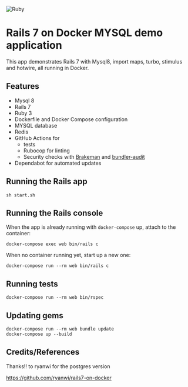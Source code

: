 ![Ruby](https://github.com/ryanwi/rails7-on-docker/workflows/Ruby/badge.svg)

# Rails 7 on Docker MYSQL demo application

This app demonstrates Rails 7 with Mysql8, import maps, turbo, stimulus and hotwire, all running in Docker.

## Features

* Mysql 8
* Rails 7
* Ruby 3
* Dockerfile and Docker Compose configuration
* MYSQL database
* Redis
* GitHub Actions for 
  * tests
  * Rubocop for linting
  * Security checks with [Brakeman](https://github.com/presidentbeef/brakeman) and [bundler-audit](https://github.com/rubysec/bundler-audit)
* Dependabot for automated updates

## Running the Rails app
```
sh start.sh 
```

## Running the Rails console
When the app is already running with `docker-compose` up, attach to the container:
```
docker-compose exec web bin/rails c
```

When no container running yet, start up a new one:
```
docker-compose run --rm web bin/rails c
```

## Running tests
```
docker-compose run --rm web bin/rspec
```

## Updating gems
```
docker-compose run --rm web bundle update
docker-compose up --build
```

## Credits/References
Thanks!! to ryanwi for the postgres version 

https://github.com/ryanwi/rails7-on-docker

